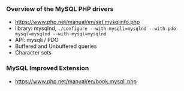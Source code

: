### Overview of the MySQL PHP drivers
- https://www.php.net/manual/en/set.mysqlinfo.php
- library: mysqlnd,  `./configure --with-mysqli=mysqlnd --with-pdo-mysql=mysqlnd --with-mysql=mysqlnd`
- API: mysqli / PDO
- Buffered and Unbuffered queries
- Character sets

### MySQL Improved Extension
- https://www.php.net/manual/en/book.mysqli.php
